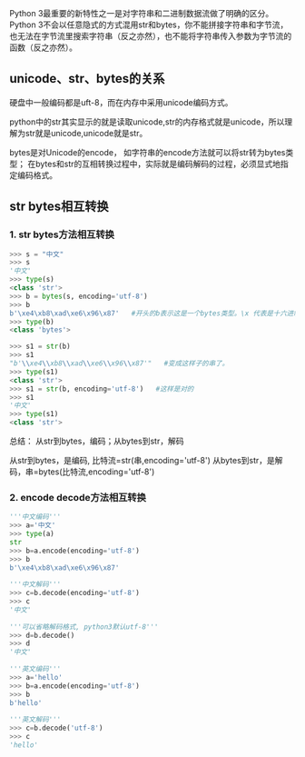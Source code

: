 Python 3最重要的新特性之一是对字符串和二进制数据流做了明确的区分。Python 3不会以任意隐式的方式混用str和bytes，你不能拼接字符串和字节流，也无法在字节流里搜索字符串（反之亦然），也不能将字符串传入参数为字节流的函数（反之亦然）。

## unicode、str、bytes的关系

硬盘中一般编码都是uft-8，而在内存中采用unicode编码方式。

python中的str其实显示的就是读取unicode,str的内存格式就是unicode，所以理解为str就是unicode,unicode就是str。

bytes是对Unicode的encode， 如字符串的encode方法就可以将str转为bytes类型；
在bytes和str的互相转换过程中，实际就是编码解码的过程，必须显式地指定编码格式。

## str bytes相互转换
### 1. str bytes方法相互转换
```python
>>> s = "中文"
>>> s
'中文'
>>> type(s)
<class 'str'>
>>> b = bytes(s, encoding='utf-8')
>>> b
b'\xe4\xb8\xad\xe6\x96\x87'   #开头的b表示这是一个bytes类型。\x 代表是十六进制
>>> type(b)
<class 'bytes'>

>>> s1 = str(b)
>>> s1
"b'\\xe4\\xb8\\xad\\xe6\\x96\\x87'"   #变成这样子的串了。
>>> type(s1)
<class 'str'>
>>> s1 = str(b, encoding='utf-8')   #这样是对的
>>> s1
'中文'
>>> type(s1)
<class 'str'>
```
总结：
从str到bytes，编码；从bytes到str，解码

从str到bytes，是编码,   比特流=str(串,encoding='utf-8')
从bytes到str，是解码，串=bytes(比特流,encoding='utf-8')
### 2. encode decode方法相互转换
```python
'''中文编码'''
>>> a='中文'
>>> type(a)
str
>>> b=a.encode(encoding='utf-8')
>>> b
b'\xe4\xb8\xad\xe6\x96\x87'
 
'''中文解码'''
>>> c=b.decode(encoding='utf-8')
>>> c
'中文'
 
'''可以省略解码格式, python3默认utf-8'''
>>> d=b.decode()
>>> d
'中文'
 
'''英文编码'''
>>> a='hello'
>>> b=a.encode(encoding='utf-8')
>>> b
b'hello'
 
'''英文解码'''
>>> c=b.decode('utf-8')
>>> c
'hello'
```